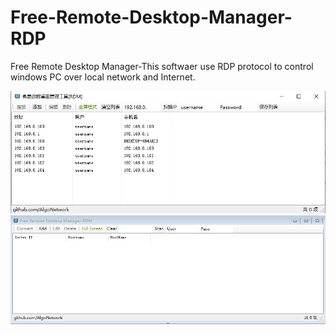 # Free-Remote-Desktop-Manager-RDP
Free Remote Desktop Manager-This softwaer use RDP protocol to control windows PC over local network and Internet.

<img src="https://github.com/AlgoNetwork/Free-Remote-Desktop-Manager-RDP/blob/main/1.png" alt="Bitpay Wallet">
<img src="https://github.com/AlgoNetwork/Free-Remote-Desktop-Manager-RDP/blob/master/2.png" alt="Bitpay Wallet">
